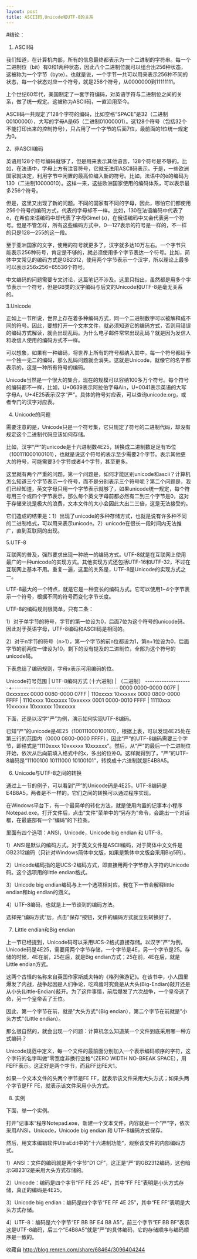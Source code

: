```yaml
---
layout: post
title: ASCII码,Unicode和UTF-8的关系
---
```


#结论：

1. ASCII码 

我们知道，在计算机内部，所有的信息最终都表示为一个二进制的字符串。每一个二进制位（bit）有0和1两种状态，因此八个二进制位就可以组合出256种状态，这被称为一个字节（byte）。也就是说，一个字节一共可以用来表示256种不同的状态，每一个状态对应一个符号，就是256个符号，从0000000到11111111。 

上个世纪60年代，美国制定了一套字符编码，对英语字符与二进制位之间的关系，做了统一规定。这被称为ASCII码，一直沿用至今。 

ASCII码一共规定了128个字符的编码，比如空格“SPACE”是32（二进制00100000），大写的字母A是65（二进制01000001）。这128个符号（包括32个不能打印出来的控制符号），只占用了一个字节的后面7位，最前面的1位统一规定为0。 

2、非ASCII编码 

英语用128个符号编码就够了，但是用来表示其他语言，128个符号是不够的。比如，在法语中，字母上方有注音符号，它就无法用ASCII码表示。于是，一些欧洲国家就决定，利用字节中闲置的最高位编入新的符号。比如，法语中的é的编码为130（二进制10000010）。这样一来，这些欧洲国家使用的编码体系，可以表示最多256个符号。 

但是，这里又出现了新的问题。不同的国家有不同的字母，因此，哪怕它们都使用256个符号的编码方式，代表的字母却不一样。比如，130在法语编码中代表了é，在希伯来语编码中却代表了字母Gimel (ג)，在俄语编码中又会代表另一个符号。但是不管怎样，所有这些编码方式中，0—127表示的符号是一样的，不一样的只是128—255的这一段。 

至于亚洲国家的文字，使用的符号就更多了，汉字就多达10万左右。一个字节只能表示256种符号，肯定是不够的，就必须使用多个字节表达一个符号。比如，简体中文常见的编码方式是GB2312，使用两个字节表示一个汉字，所以理论上最多可以表示256x256=65536个符号。 

中文编码的问题需要专文讨论，这篇笔记不涉及。这里只指出，虽然都是用多个字节表示一个符号，但是GB类的汉字编码与后文的Unicode和UTF-8是毫无关系的。 

3.Unicode 

正如上一节所说，世界上存在着多种编码方式，同一个二进制数字可以被解释成不同的符号。因此，要想打开一个文本文件，就必须知道它的编码方式，否则用错误的编码方式解读，就会出现乱码。为什么电子邮件常常出现乱码？就是因为发信人和收信人使用的编码方式不一样。 

可以想象，如果有一种编码，将世界上所有的符号都纳入其中。每一个符号都给予一个独一无二的编码，那么乱码问题就会消失。这就是Unicode，就像它的名字都表示的，这是一种所有符号的编码。 

Unicode当然是一个很大的集合，现在的规模可以容纳100多万个符号。每个符号的编码都不一样，比如，U+0639表示阿拉伯字母Ain，U+0041表示英语的大写字母A，U+4E25表示汉字“严”。具体的符号对应表，可以查询unicode.org，或者专门的汉字对应表。 

4. Unicode的问题 

需要注意的是，Unicode只是一个符号集，它只规定了符号的二进制代码，却没有规定这个二进制代码应该如何存储。 

比如，汉字“严”的unicode是十六进制数4E25，转换成二进制数足足有15位（100111000100101），也就是说这个符号的表示至少需要2个字节。表示其他更大的符号，可能需要3个字节或者4个字节，甚至更多。 

这里就有两个严重的问题，第一个问题是，如何才能区别unicode和ascii？计算机怎么知道三个字节表示一个符号，而不是分别表示三个符号呢？第二个问题是，我们已经知道，英文字母只用一个字节表示就够了，如果unicode统一规定，每个符号用三个或四个字节表示，那么每个英文字母前都必然有二到三个字节是0，这对于存储来说是极大的浪费，文本文件的大小会因此大出二三倍，这是无法接受的。 

它们造成的结果是：1）出现了unicode的多种存储方式，也就是说有许多种不同的二进制格式，可以用来表示unicode。2）unicode在很长一段时间内无法推广，直到互联网的出现。 

5.UTF-8 

互联网的普及，强烈要求出现一种统一的编码方式。UTF-8就是在互联网上使用最广的一种unicode的实现方式。其他实现方式还包括UTF-16和UTF-32，不过在互联网上基本不用。重复一遍，这里的关系是，UTF-8是Unicode的实现方式之一。 

UTF-8最大的一个特点，就是它是一种变长的编码方式。它可以使用1~4个字节表示一个符号，根据不同的符号而变化字节长度。 

UTF-8的编码规则很简单，只有二条： 

1）对于单字节的符号，字节的第一位设为0，后面7位为这个符号的unicode码。因此对于英语字母，UTF-8编码和ASCII码是相同的。 

2）对于n字节的符号（n>1），第一个字节的前n位都设为1，第n+1位设为0，后面字节的前两位一律设为10。剩下的没有提及的二进制位，全部为这个符号的unicode码。 

下表总结了编码规则，字母x表示可用编码的位。 

Unicode符号范围 | UTF-8编码方式 
(十六进制) | （二进制） 
--------------------+--------------------------------------------- 
0000 0000-0000 007F | 0xxxxxxx 
0000 0080-0000 07FF | 110xxxxx 10xxxxxx 
0000 0800-0000 FFFF | 1110xxxx 10xxxxxx 10xxxxxx 
0001 0000-0010 FFFF | 11110xxx 10xxxxxx 10xxxxxx 10xxxxxx 

下面，还是以汉字“严”为例，演示如何实现UTF-8编码。 

已知“严”的unicode是4E25（100111000100101），根据上表，可以发现4E25处在第三行的范围内（0000 0800-0000 FFFF），因此“严”的UTF-8编码需要三个字节，即格式是“1110xxxx 10xxxxxx 10xxxxxx”。然后，从“严”的最后一个二进制位开始，依次从后向前填入格式中的x，多出的位补0。这样就得到了，“严”的UTF-8编码是“11100100 10111000 10100101”，转换成十六进制就是E4B8A5。 

6. Unicode与UTF-8之间的转换 

通过上一节的例子，可以看到“严”的Unicode码是4E25，UTF-8编码是E4B8A5，两者是不一样的。它们之间的转换可以通过程序实现。 

在Windows平台下，有一个最简单的转化方法，就是使用内置的记事本小程序Notepad.exe。打开文件后，点击“文件”菜单中的“另存为”命令，会跳出一个对话框，在最底部有一个“编码”的下拉条。 





里面有四个选项：ANSI，Unicode，Unicode big endian 和 UTF-8。 

1）ANSI是默认的编码方式。对于英文文件是ASCII编码，对于简体中文文件是GB2312编码（只针对Windows简体中文版，如果是繁体中文版会采用Big5码）。 

2）Unicode编码指的是UCS-2编码方式，即直接用两个字节存入字符的Unicode码。这个选项用的little endian格式。 

3）Unicode big endian编码与上一个选项相对应。我在下一节会解释little endian和big endian的涵义。 

4）UTF-8编码，也就是上一节谈到的编码方法。 

选择完”编码方式“后，点击”保存“按钮，文件的编码方式就立刻转换好了。 

7. Little endian和Big endian 

上一节已经提到，Unicode码可以采用UCS-2格式直接存储。以汉字”严“为例，Unicode码是4E25，需要用两个字节存储，一个字节是4E，另一个字节是25。存储的时候，4E在前，25在后，就是Big endian方式；25在前，4E在后，就是Little endian方式。 

这两个古怪的名称来自英国作家斯威夫特的《格列佛游记》。在该书中，小人国里爆发了内战，战争起因是人们争论，吃鸡蛋时究竟是从大头(Big-Endian)敲开还是从小头(Little-Endian)敲开。为了这件事情，前后爆发了六次战争，一个皇帝送了命，另一个皇帝丢了王位。 

因此，第一个字节在前，就是”大头方式“（Big endian），第二个字节在前就是”小头方式“（Little endian）。 

那么很自然的，就会出现一个问题：计算机怎么知道某一个文件到底采用哪一种方式编码？ 

Unicode规范中定义，每一个文件的最前面分别加入一个表示编码顺序的字符，这个字符的名字叫做”零宽度非换行空格“（ZERO WIDTH NO-BREAK SPACE），用FEFF表示。这正好是两个字节，而且FF比FE大1。 

如果一个文本文件的头两个字节是FE FF，就表示该文件采用大头方式；如果头两个字节是FF FE，就表示该文件采用小头方式。 

8. 实例 

下面，举一个实例。 

打开”记事本“程序Notepad.exe，新建一个文本文件，内容就是一个”严“字，依次采用ANSI，Unicode，Unicode big endian 和 UTF-8编码方式保存。 

然后，用文本编辑软件UltraEdit中的”十六进制功能“，观察该文件的内部编码方式。 

1）ANSI：文件的编码就是两个字节“D1 CF”，这正是“严”的GB2312编码，这也暗示GB2312是采用大头方式存储的。 

2）Unicode：编码是四个字节“FF FE 25 4E”，其中“FF FE”表明是小头方式存储，真正的编码是4E25。 

3）Unicode big endian：编码是四个字节“FE FF 4E 25”，其中“FE FF”表明是大头方式存储。 

4）UTF-8：编码是六个字节“EF BB BF E4 B8 A5”，前三个字节“EF BB BF”表示这是UTF-8编码，后三个“E4B8A5”就是“严”的具体编码，它的存储顺序与编码顺序是一致的。


收藏自 http://blog.renren.com/share/68464/3096404244

